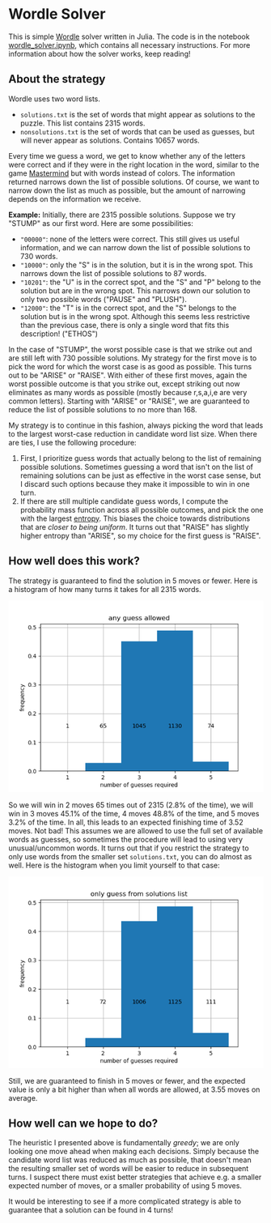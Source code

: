 # Wordle Solver

This is simple [Wordle](https://www.powerlanguage.co.uk/wordle/) solver written in Julia.
The code is in the notebook [wordle_solver.ipynb](wordle_solver.ipynb), which contains all necessary instructions. For more information about how the solver works, keep reading!

## About the strategy

Wordle uses two word lists.
- `solutions.txt` is the set of words that might appear as solutions to the puzzle. This list contains 2315 words. 
- `nonsolutions.txt` is the set of words that can be used as guesses, but will never appear as solutions. Contains 10657 words.

Every time we guess a word, we get to know whether any of the letters were correct and if they were in the right location in the word, similar to the game [Mastermind](https://en.wikipedia.org/wiki/Mastermind_(board_game)) but with words instead of colors. The information returned narrows down the list of possible solutions. Of course, we want to narrow down the list as much as possible, but the amount of narrowing depends on the information we receive.

**Example:** Initially, there are 2315 possible solutions. Suppose we try "STUMP" as our first word. Here are some possibilities:
- `"00000"`: none of the letters were correct. This still gives us useful information, and we can narrow down the list of possible solutions to 730 words.
- `"10000"`: only the "S" is in the solution, but it is in the wrong spot. This narrows down the list of possible solutions to 87 words.
- `"10201"`: the "U" is in the correct spot, and the "S" and "P" belong to the solution but are in the wrong spot. This narrows down our solution to only two possible words ("PAUSE" and "PLUSH").
- `"12000"`: the "T" is in the correct spot, and the "S" belongs to the solution but is in the wrong spot. Although this seems less restrictive than the previous case, there is only a single word that fits this description! ("ETHOS")

In the case of "STUMP", the worst possible case is that we strike out and are still left with 730 possible solutions. My strategy for the first move is to pick the word for which the worst case is as good as possible. This turns out to be "ARISE" or "RAISE". With either of these first moves, again the worst possible outcome is that you strike out, except striking out now eliminates as many words as possible (mostly because r,s,a,i,e are very common letters). Starting with "ARISE" or "RAISE", we are guaranteed to reduce the list of possible solutions to no more than 168.

My strategy is to continue in this fashion, always picking the word that leads to the largest worst-case reduction in candidate word list size. When there are ties, I use the following procedure:
1. First, I prioritize guess words that actually belong to the list of remaining possible solutions. Sometimes guessing a word that isn't on the list of remaining solutions can be just as effective in the worst case sense, but I discard such options because they make it impossible to win in one turn.
2. If there are still multiple candidate guess words, I compute the probability mass function across all possible outcomes, and pick the one with the largest [entropy](https://en.wikipedia.org/wiki/Entropy_(information_theory)). This biases the choice towards distributions that are _closer to being uniform_. It turns out that "RAISE" has slightly higher entropy than "ARISE", so my choice for the first guess is "RAISE".

## How well does this work?

The strategy is guaranteed to find the solution in 5 moves or fewer. Here is a histogram of how many turns it takes for all 2315 words.

![using any guess](strat_using_any_guess.png)

So we will win in 2 moves 65 times out of 2315 (2.8% of the time), we will win in 3 moves 45.1% of the time, 4 moves 48.8% of the time, and 5 moves 3.2% of the time. In all, this leads to an expected finishing time of 3.52 moves. Not bad! This assumes we are allowed to use the full set of available words as guesses, so sometimes the procedure will lead to using very unusual/uncommon words. It turns out that if you restrict the strategy to only use words from the smaller set `solutions.txt`, you can do almost as well. Here is the histogram when you limit yourself to that case:

![using only solution words as guesses](strat_using_solutions_only.png)

Still, we are guaranteed to finish in 5 moves or fewer, and the expected value is only a bit higher than when all words are allowed, at 3.55 moves on average.

## How well can we hope to do?

The heuristic I presented above is fundamentally _greedy_; we are only looking one move ahead when making each decisions. Simply because the candidate word list was reduced as much as possible, that doesn't mean the resulting smaller set of words will be easier to reduce in subsequent turns. I suspect there must exist better strategies that achieve e.g. a smaller expected number of moves, or a smaller probability of using 5 moves. 

It would be interesting to see if a more complicated strategy is able to guarantee that a solution can be found in 4 turns!
